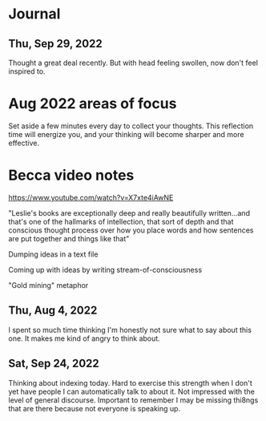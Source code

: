# Journal
## Thu, Sep 29, 2022
Thought a great deal recently. But with head feeling swollen, now don't feel inspired to. 


# Aug 2022 areas of focus

Set aside a few minutes every day to collect your thoughts. This reflection time will energize you, and your thinking will become sharper and more effective.

# Becca video notes

https://www.youtube.com/watch?v=X7xte4iAwNE

"Leslie's books are exceptionally deep and really beautifully written...and that's one of the hallmarks of intellection, that sort of depth and that conscious thought process over how you place words and how sentences are put together and things like that"

Dumping ideas in a text file

Coming up with ideas by writing stream-of-consciousness

"Gold mining" metaphor

## Thu, Aug 4, 2022

I spent so much time thinking I'm honestly not sure what to say about this one. It makes me kind of angry to think about.


## Sat, Sep 24, 2022

Thinking about indexing today. Hard to exercise this strength when I don't yet have people I can automatically talk to about it. Not impressed with the level of general discourse. Important to remember I may be missing thi8ngs that are there because not everyone is speaking up. 